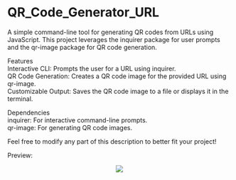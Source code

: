# QR_Code_Generator_URL



A simple command-line tool for generating QR codes from URLs using JavaScript. This project leverages the inquirer package for user prompts and the qr-image package for QR code generation.<br>

Features<br>
Interactive CLI: Prompts the user for a URL using inquirer.<br>
QR Code Generation: Creates a QR code image for the provided URL using qr-image.<br>
Customizable Output: Saves the QR code image to a file or displays it in the terminal.<br>


Dependencies<br>
inquirer: For interactive command-line prompts.<br>
qr-image: For generating QR code images.<br>

Feel free to modify any part of this description to better fit your project!<br>



Preview:<br>
<p align="center">
  <img  src="![project](https://github.com/user-attachments/assets/98096c2c-2fd1-44d9-a422-2c2aeb803efe)
">
</p>
